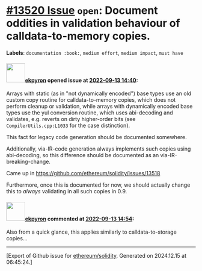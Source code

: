 # [\#13520 Issue](https://github.com/ethereum/solidity/issues/13520) `open`: Document oddities in validation behaviour of calldata-to-memory copies.
**Labels**: `documentation :book:`, `medium effort`, `medium impact`, `must have`


#### <img src="https://avatars.githubusercontent.com/u/1347491?v=4" width="50">[ekpyron](https://github.com/ekpyron) opened issue at [2022-09-13 14:40](https://github.com/ethereum/solidity/issues/13520):

Arrays with static (as in "not dynamically encoded") base types use an old custom copy routine for calldata-to-memory copies, which does not perform cleanup or validation, while arrays with dynamically encoded base types use the yul conversion routine, which uses abi-decoding and validates, e.g. reverts on dirty higher-order bits (see  ``CompilerUtils.cpp:L1033`` for the case distinction).

This fact for legacy code generation should be documented somewhere.

Additionally, via-IR-code generation always implements such copies using abi-decoding, so this difference should be documented as an via-IR-breaking-change.

Came up in https://github.com/ethereum/solidity/issues/13518

Furthermore, once this is documented for now, we should actually change this to *always* validating in all such copies in 0.9.

#### <img src="https://avatars.githubusercontent.com/u/1347491?v=4" width="50">[ekpyron](https://github.com/ekpyron) commented at [2022-09-13 14:54](https://github.com/ethereum/solidity/issues/13520#issuecomment-1245533612):

Also from a quick glance, this applies similarly to calldata-to-storage copies...


-------------------------------------------------------------------------------



[Export of Github issue for [ethereum/solidity](https://github.com/ethereum/solidity). Generated on 2024.12.15 at 06:45:24.]
